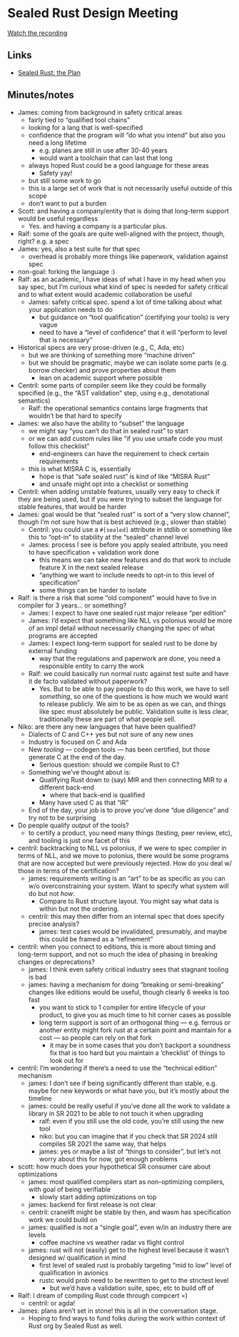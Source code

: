 # Sealed Rust Design Meeting

[Watch the recording](https://youtu.be/_DsxXz3vssI)

## Links
- [Sealed Rust: the Plan](https://ferrous-systems.com/blog/sealed-rust-the-plan/)


## Minutes/notes
- James: coming from background in safety critical areas
    - fairly tied to “qualified tool chains”
    - looking for a lang that is well-specified
    - confidence that the program will “do what you intend” but also you need a long lifetime
        - e.g. planes are still in use after 30-40 years
        - would want a toolchain that can last that long
    - always hoped Rust could be a good language for these areas
        - Safety yay!
    - but still some work to go 
    - this is a large set of work that is not necessarily useful outside of this scope
    - don’t want to put a burden
- Scott: and having a company/entity that is doing that long-term support would be useful regardless
    - Yes. and having a company is a particular plus.
- Ralf: some of the goals are quite well-aligned with the project, though, right? e.g. a spec
- James: yes, also a test suite for that spec
    - overhead is probably more things like paperwork, validation against spec
- non-goal: forking the language :)
- Ralf: as an academic, I have ideas of what I have in my head when you say spec, but I’m curious what kind of spec is needed for safety critical and to what extent would academic collaboration be useful
    - James: safety critical spec. spend a lot of time talking about what your application needs to do
        - but guidance on “tool qualification” (certifying your tools) is very vague
        - need to have a “level of confidence” that it will “perform to level that is necessary”
- Historical specs are very prose-driven (e.g., C, Ada, etc)
    - but we are thinking of something more “machine driven”
    - but we should be pragmatic, maybe we can isolate some parts (e.g. borrow checker) and prove properties about them
        - lean on academic support where possible
- Centril: some parts of compiler seem like they could be formally specified (e.g., the “AST validation” step, using e.g., denotational semantics)
    - Ralf: the operational semantics contains large fragments that wouldn’t be that hard to specify 
- James: we also have the ability to “subset” the language
    - we might say “you can’t do that in sealed rust” to start
    - or we can add custom rules like “if you use unsafe code you must follow this checklist”
        - end-engineers can have the requirement to check certain requirements
    - this is what MISRA C is, essentially
        - hope is that “safe sealed rust” is kind of like “MISRA Rust”
        - and unsafe might opt into a checklist or something
- Centril: when adding unstable features, usually very easy to check if they are being used, but if you were trying to subset the language for stable features, that would be harder
- James: goal would be that “sealed rust” is sort of a “very slow channel”, though I’m not sure how that is best achieved (e.g., slower than stable)
    - Centril: you could use a `#[sealed]` attribute in stdlib or something like this to “opt-in” to stability at the “sealed” channel level
    - James: process I see is before you apply sealed attribute, you need to have specification + validation work done
        - this means we can take new features and do that work to include feature X in the next sealed release
        - “anything we want to include needs to opt-in to this level of specification”
        - some things can be harder to isolate
- Ralf: is there a risk that some “old component” would have to live in compiler for 3 years… or something?
    - James: I expect to have one sealed rust major release “per edition”
    - James: I’d expect that something like NLL vs polonius would be more of an impl detail without necessarily changing the spec of what programs are accepted
    - James: I expect long-term support for sealed rust to be done by external funding
        - way that the regulations and paperwork are done, you need a responsible entity to carry the work
    - Ralf: we could basically run normal rustc against test suite and have it de facto validated without paperwork?
        - Yes. But to be able to pay people to do this work, we have to sell *something*, so one of the questions is how much we would want to release publicly. We aim to be as open as we can, and things like spec must absolutely be public. Validation suite is less clear, traditionally these are part of what people sell.
- Niko: are there any new languages that have been qualified?
    - Dialects of C and C++ yes but not sure of any new ones
    - Industry is focused on C and Ada
    - New *tooling* — codegen tools — has been certified, but those generate C at the end of the day.
        - Serious question: should we compile Rust to C?
    - Something we’ve thought about is:
        - Qualifying Rust down to (say) MIR and then connecting MIR to a different back-end
            - where that back-end is qualified
        - Many have used C as that “IR”
    - End of the day, your job is to prove you’ve done “due diligence” and try not to be surprising
- Do people qualify *output* of the tools?
    - to certify a product, you need many things (testing, peer review, etc), and tooling is just one facet of this
- centril: backtracking to NLL vs polonius, if we were to spec compiler in terms of NLL, and we move to polonius, there would be some programs that are now accepted but were previously rejected. How do you deal w/ those in terms of the certification?
    - james: requirements writing is an “art” to be as specific as you can w/o overconstraining your system. Want to specify what system will do but not *how*.
        - Compare to Rust structure layout. You might say what data is within but not the ordering.
    - centril: this may then differ from an internal spec that does specify precise analysis?
        - james: test cases would be invalidated, presumably, and maybe this could be framed as a “refinement”
- centril: when you connect to editions, this is more about timing and long-term support, and not so much the idea of phasing in breaking changes or deprecations?
    - james: I think even safety critical industry sees that stagnant tooling is bad
    - james: having a mechanism for doing “breaking or semi-breaking” changes like editions would be useful, though clearly 6 weeks is too fast
        - you want to stick to 1 compiler for entire lifecycle of your product, to give you as much time to hit corner cases as possible
        - long term support is sort of an orthogonal thing — e.g. ferrous or another entity might fork rust at a certain point and maintain for a cost — so people can rely on that fork
            - it may be in some cases that you don’t backport a soundness fix that is too hard but you maintain a ‘checklist’ of things to look out for
- centril: I’m wondering if there’s a need to use the “technical edition” mechanism
    - james: I don’t see if being significantly different than stable, e.g. maybe for new keywords or what have you, but it’s mostly about the timeline
    - james: could be really useful if you’ve done all the work to validate a library in SR 2021 to be able to not touch it when upgrading
        - ralf: even if you still use the old code, you’re still using the new tool
        - niko: but you can imagine that if you check that SR 2024 still compiles SR 2021 the same way, that helps
        - james: yes or maybe a list of “things to consider”, but let’s not worry about this for now, got enough problems
- scott: how much does your hypothetical SR consumer care about optimizations 
    - james: most qualified compilers start as non-optimizing compilers, with goal of being verifiable
        - slowly start adding optimizations on top
    - james: backend for first release is not clear
    - centril: cranelift might be stable by then, and wasm has specification work we could build on
    - james: qualified is not a “single goal”, even w/in an industry there are levels
        - coffee machine vs weather radar vs flight control
    - james: rust will not (easily) get to the highest level because it wasn’t designed w/ qualification in mind
        - first level of sealed rust is probably targeting “mid to low” level of qualification in avionics
        - rustc would prob need to be rewritten to get to the strictest level
            - but we’d have a validation suite, spec, etc to build off of
- Ralf: I dream of compiling Rust code through compcert =)
    - centril: or agda!
- James: plans aren’t set in stone! this is all in the conversation stage.
    - Hoping to find ways to fund folks during the work within context of Rust org by Sealed Rust as well.

